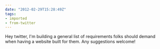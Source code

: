 ```yaml
---
date: "2012-02-29T15:28:49Z"
tags:
- imported
- from-twitter
---
```

Hey twitter, I'm building a general list of requirements folks should demand when having a website built for them. Any suggestions welcome!
